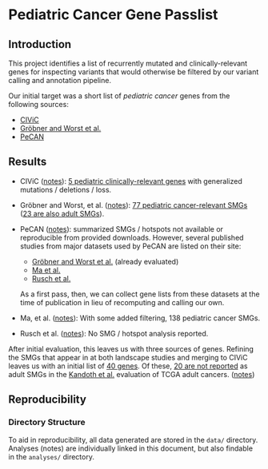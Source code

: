 # Pediatric Cancer Gene Passlist

## Introduction
This project identifies a list of recurrently mutated and clinically-relevant genes for inspecting variants
that would otherwise be filtered by our variant calling and annotation pipeline.

Our initial target was a short list of _pediatric cancer_ genes from the following sources:
-  [CIViC](https://civicdb.org/home)
-  [Gröbner and Worst et al.](https://doi.org/10.1038/nature25480)
-  [PeCAN](https://pecan.stjude.cloud/)
  
## Results
- CIViC ([notes](analyses/CIViC/notes.md)): [5 pediatric clinically-relevant genes](data/civic_pediatric_genes.txt)
  with generalized mutations / deletions / loss.
- Gröbner and Worst, et al. ([notes](analyses/Grobner_and_Worst_2018/notes.md)): 
  [77 pediatric cancer-relevant SMGs](data/grobner_worst_pediatric_smgs.txt) 
  ([23 are also adult SMGs](data/grobner_worst_overlapping_smgs.txt)).
- PeCAN ([notes](analyses/PeCAN/notes.md)): summarized SMGs / hotspots not available or reproducible 
  from provided downloads. However, several published studies from major datasets used by PeCAN are listed on 
  their site:
  - [Gröbner and Worst et al.](https://doi.org/10.1038/nature25480) (already evaluated)
  - [Ma et al.](https://doi.org/10.1038/nature25795)
  - [Rusch et al.](https://doi.org/10.1038/s41467-018-06485-7)
  
  As a first pass, then, we can collect gene lists from these datasets at the time of publication in lieu of 
  recomputing and calling our own.
- Ma, et al. ([notes](analyses/Ma_2018/notes.md)): With some added filtering, 138 pediatric cancer SMGs.
- Rusch et al. ([notes](analyses/Rusch_2018/notes.md)): No SMG / hotspot analysis reported.

After initial evaluation, this leaves us with three sources of genes. Refining the SMGs that appear
in at both landscape studies and merging to CIViC leaves us with an initial list of 
[40 genes](data/merged_genes.srt.txt). 
Of these, [20 are not reported](data/merged_minus_adult.srt.txt) as adult SMGs in the 
[Kandoth et al.](https://doi.org/10.1038/nature12634) evaluation of TCGA adult cancers.
([notes](analyses/combining_results.md))

## Reproducibility

### Directory Structure
To aid in reproducibility, all data generated are stored in 
the `data/` directory. Analyses (notes) are individually
linked in this document, but also findable in the `analyses/` directory.
